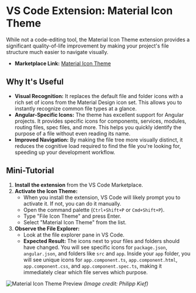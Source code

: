 # VS Code Extension: Material Icon Theme

While not a code-editing tool, the Material Icon Theme extension provides a significant quality-of-life improvement by making your project's file structure much easier to navigate visually.

- **Marketplace Link:** [Material Icon Theme](https://marketplace.visualstudio.com/items?itemName=PKief.material-icon-theme)

## Why It's Useful

-   **Visual Recognition:** It replaces the default file and folder icons with a rich set of icons from the Material Design icon set. This allows you to instantly recognize common file types at a glance.
-   **Angular-Specific Icons:** The theme has excellent support for Angular projects. It provides specific icons for components, services, modules, routing files, spec files, and more. This helps you quickly identify the purpose of a file without even reading its name.
-   **Improved Navigation:** By making the file tree more visually distinct, it reduces the cognitive load required to find the file you're looking for, speeding up your development workflow.

## Mini-Tutorial

1.  **Install the extension** from the VS Code Marketplace.
2.  **Activate the Icon Theme:**
    -   When you install the extension, VS Code will likely prompt you to activate it. If not, you can do it manually.
    -   Open the command palette (`Ctrl+Shift+P` or `Cmd+Shift+P`).
    -   Type "File Icon Theme" and press Enter.
    -   Select "Material Icon Theme" from the list.
3.  **Observe the File Explorer:**
    -   Look at the file explorer pane in VS Code.
    -   **Expected Result:** The icons next to your files and folders should have changed. You will see specific icons for `package.json`, `angular.json`, and folders like `src` and `app`. Inside your `app` folder, you will see unique icons for `app.component.ts`, `app.component.html`, `app.component.css`, and `app.component.spec.ts`, making it immediately clear which file serves which purpose.

![Material Icon Theme Preview](https://raw.githubusercontent.com/PKief/vscode-material-icon-theme/main/images/screenshot.png)
*(Image credit: Philipp Kief)*